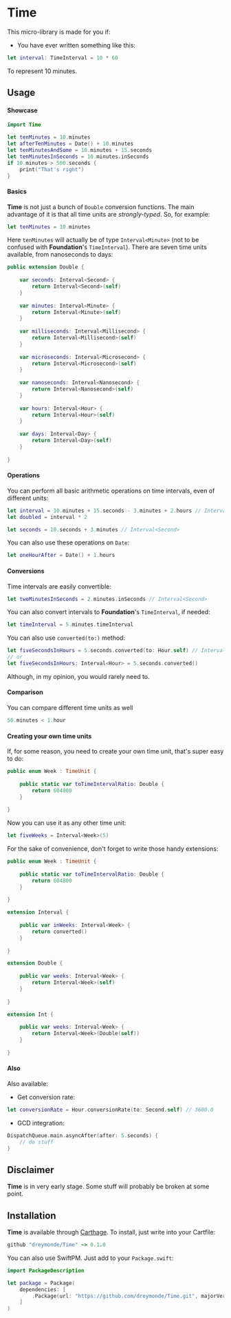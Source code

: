 # Time

This micro-library is made for you if:

- You have ever written something like this:

```swift
let interval: TimeInterval = 10 * 60
```

To represent 10 minutes.

## Usage

#### Showcase

```swift
import Time

let tenMinutes = 10.minutes
let afterTenMinutes = Date() + 10.minutes
let tenMinutesAndSome = 10.minutes + 15.seconds
let tenMinutesInSeconds = 10.minutes.inSeconds
if 10.minutes > 500.seconds {
    print("That's right")
}
```

#### Basics

**Time** is not just a bunch of `Double` conversion functions. The main advantage of it is that all time units are _strongly-typed_. So, for example:

```swift
let tenMinutes = 10.minutes
```

Here `tenMinutes` will actually be of type `Interval<Minute>` (not to be confused with **Foundation**'s `TimeInterval`). There are seven time units available, from nanoseconds to days:

```swift
public extension Double {
    
    var seconds: Interval<Second> {
        return Interval<Second>(self)
    }
    
    var minutes: Interval<Minute> {
        return Interval<Minute>(self)
    }
    
    var milliseconds: Interval<Millisecond> {
        return Interval<Millisecond>(self)
    }
    
    var microseconds: Interval<Microsecond> {
        return Interval<Microsecond>(self)
    }
    
    var nanoseconds: Interval<Nanosecond> {
        return Interval<Nanosecond>(self)
    }
    
    var hours: Interval<Hour> {
        return Interval<Hour>(self)
    }
    
    var days: Interval<Day> {
        return Interval<Day>(self)
    }
    
}
```

#### Operations

You can perform all basic arithmetic operations on time intervals, even of different units:

```swift
let interval = 10.minutes + 15.seconds - 3.minutes + 2.hours // Interval<Minute>
let doubled = interval * 2

let seconds = 10.seconds + 3.minutes // Interval<Second>
```

You can also use these operations on `Date`:

```swift
let oneHourAfter = Date() + 1.hours
```

#### Conversions

Time intervals are easily convertible:

```swift
let twoMinutesInSeconds = 2.minutes.inSeconds // Interval<Second>
```

You can also convert intervals to **Foundation**'s `TimeInterval`, if needed:

```swift
let timeInterval = 5.minutes.timeInterval
```

You can also use `converted(to:)` method:

```swift
let fiveSecondsInHours = 5.seconds.converted(to: Hour.self) // Interval<Hour>
// or
let fiveSecondsInHours: Interval<Hour> = 5.seconds.converted()
```

Although, in my opinion, you would rarely need to.

#### Comparison

You can compare different time units as well

```swift
50.minutes < 1.hour
```

#### Creating your own time units

If, for some reason, you need to create your own time unit, that's super easy to do:

```swift
public enum Week : TimeUnit {
    
    public static var toTimeIntervalRatio: Double {
        return 604800
    }
    
}
```

Now you can use it as any other time unit:

```swift
let fiveWeeks = Interval<Week>(5)
```

For the sake of convenience, don't forget to write those handy extensions:


```swift
public enum Week : TimeUnit {
    
    public static var toTimeIntervalRatio: Double {
        return 604800
    }
    
}

extension Interval {
    
    public var inWeeks: Interval<Week> {
        return converted()
    }
    
}

extension Double {
    
    public var weeks: Interval<Week> {
        return Interval<Week>(self)
    }
    
}

extension Int {
    
    public var weeks: Interval<Week> {
        return Interval<Week>(Double(self))
    }
    
}
```

#### Also

Also available:

- Get conversion rate:

```swift
let conversionRate = Hour.conversionRate(to: Second.self) // 3600.0
```

- GCD integration:

```swift
DispatchQueue.main.asyncAfter(after: 5.seconds) {
	// do stuff
}
```

## Disclaimer

**Time** is in very early stage. Some stuff will probably be broken at some point.

## Installation

**Time** is available through [Carthage][carthage-url]. To install, just write into your Cartfile:

```ruby
github "dreymonde/Time" ~> 0.1.0
```

You can also use SwiftPM. Just add to your `Package.swift`:

```swift
import PackageDescription

let package = Package(
    dependencies: [
        .Package(url: "https://github.com/dreymonde/Time.git", majorVersion: 0, minor: 1),
    ]
)
```

[carthage-url]: https://github.com/Carthage/Carthage
